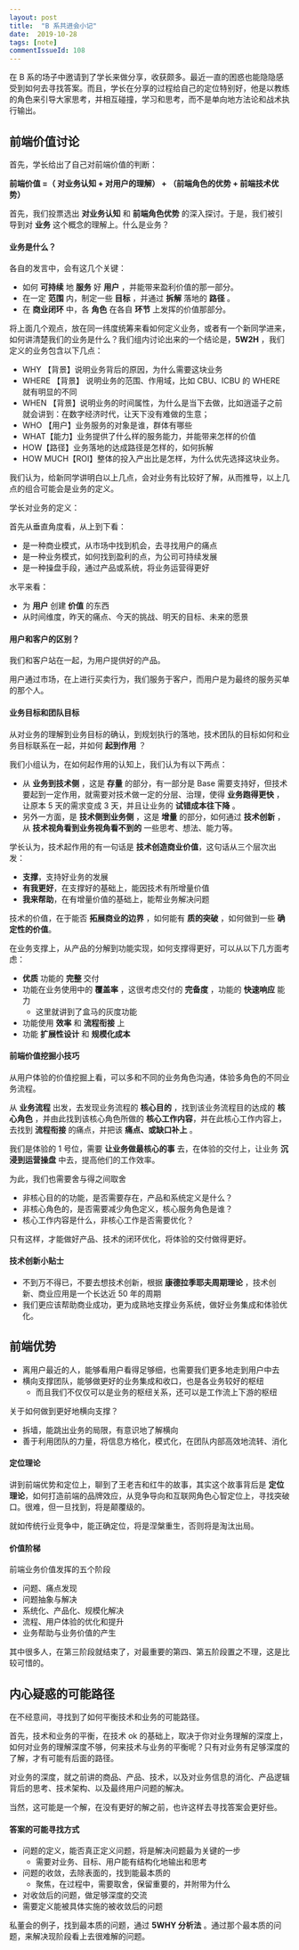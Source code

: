 ```yaml
---
layout: post
title:  "B 系共进会小记"
date:  2019-10-28
tags: [note]
commentIssueId: 108
---
```




在 B 系的场子中邀请到了学长来做分享，收获颇多。最近一直的困惑也能隐隐感受到如何去寻找答案。而且，学长在分享的过程给自己的定位特别好，他是以教练的角色来引导大家思考，并相互碰撞，学习和思考，而不是单向地方法论和战术执行输出。



## 前端价值讨论

首先，学长给出了自己对前端价值的判断：

**前端价值 =（ 对业务认知 + 对用户的理解） + （前端角色的优势 + 前端技术优势）** 

首先，我们投票选出 **对业务认知** 和 **前端角色优势** 的深入探讨。于是，我们被引导到对 **业务** 这个概念的理解上。什么是业务？



#### 业务是什么？

各自的发言中，会有这几个关键：

* 如何 **可持续** 地 **服务** 好 **用户** ，并能带来盈利价值的那一部分。
* 在一定 **范围** 内，制定一些 **目标** ，并通过 **拆解** 落地的 **路径** 。
* 在 **商业闭环** 中，各 **角色** 在各自 **环节** 上发挥的价值那部分。



将上面几个观点，放在同一纬度统筹来看如何定义业务，或者有一个新同学进来，如何讲清楚我们的业务是什么？我们组内讨论出来的一个结论是，**5W2H** ，我们定义的业务包含以下几点：

* WHY 【背景】说明业务背后的原因，为什么需要这块业务
* WHERE  【背景】 说明业务的范围、作用域，比如 CBU、ICBU 的 WHERE 就有明显的不同
* WHEN 【背景】说明业务的时间属性，为什么是当下去做，比如逍遥子之前就会讲到：在数字经济时代，让天下没有难做的生意；
* WHO 【用户】业务服务的对象是谁，群体有哪些
* WHAT【能力】业务提供了什么样的服务能力，并能带来怎样的价值
* HOW【路径】业务落地的达成路径是怎样的，如何拆解
* HOW MUCH【ROI】整体的投入产出比是怎样，为什么优先选择这块业务。

我们认为，给新同学讲明白以上几点，会对业务有比较好了解，从而推导，以上几点的组合可能会是业务的定义。



学长对业务的定义：

首先从垂直角度看，从上到下看：

* 是一种商业模式，从市场中找到机会，去寻找用户的痛点
* 是一种业务模式，如何找到盈利的点，为公司可持续发展
* 是一种操盘手段，通过产品或系统，将业务运营得更好

水平来看：

* 为 **用户** 创建 **价值** 的东西
* 从时间维度，昨天的痛点、今天的挑战、明天的目标、未来的愿景



#### 用户和客户的区别？

我们和客户站在一起，为用户提供好的产品。

用户通过市场，在上进行买卖行为，我们服务于客户，而用户是为最终的服务买单的那个人。



#### 业务目标和团队目标

从对业务的理解到业务目标的确认，到规划执行的落地，技术团队的目标如何和业务目标联系在一起，并如何 **起到作用** ？

我们小组认为，在如何起作用的认知上，我们认为有以下两点：

* 从 **业务到技术侧** ，这是 **存量** 的部分，有一部分是 Base 需要支持好，但技术要起到一定作用，就需要对技术做一定的分层、治理，使得 **业务跑得更快** ，让原本 5 天的需求变成 3 天，并且让业务的 **试错成本往下降** 。
* 另外一方面，是 **技术侧到业务侧** ，这是 **增量** 的部分，如何通过 **技术创新** ，从 **技术视角看到业务视角看不到的** 一些思考、想法、能力等。



学长认为，技术起作用的有一句话是 **技术创造商业价值**，这句话从三个层次出发：

* **支撑**，支持好业务的发展
* **有我更好**，在支撑好的基础上，能因技术有所增量价值
* **我来帮助**，在有增量价值的基础上，能帮业务解决问题

技术的价值，在于能否 **拓展商业的边界** ，如何能有 **质的突破** ，如何做到一些 **确定性的价值**。

在业务支撑上，从产品的分解到功能实现，如何支撑得更好，可以从以下几方面考虑：

* **优质** 功能的 **完整** 交付
* 功能在业务使用中的 **覆盖率** ，这很考虑交付的 **完备度** ，功能的 **快速响应** 能力
  * 这里就讲到了盒马的灰度功能
* 功能使用 **效率** 和 **流程衔接** 上
* 功能 **扩展性设计** 和 **规模化成本** 





#### 前端价值挖掘小技巧

从用户体验的价值挖掘上看，可以多和不同的业务角色沟通，体验多角色的不同业务流程。

从 **业务流程** 出发，去发现业务流程的 **核心目的** ，找到该业务流程目的达成的 **核心角色** ，并由此找到该核心角色所做的 **核心工作内容**，并在此核心工作内容上，去找到 **流程衔接** 的痛点，并把该 **痛点、或缺口补上** 。

我们是体验的 1 号位，需要 **让业务做最核心的事** 去，在体验的交付上，让业务 **沉浸到运营操盘** 中去，提高他们的工作效率。



为此，我们也需要舍与得之间取舍

* 非核心目的的功能，是否需要存在，产品和系统定义是什么？
* 非核心角色的，是否需要减少角色定义，核心服务角色是谁？
* 核心工作内容是什么，非核心工作是否需要优化？

只有这样，才能做好产品、技术的闭环优化，将体验的交付做得更好。



#### 技术创新小贴士

* 不到万不得已，不要去想技术创新，根据 **康德拉季耶夫周期理论** ，技术创新、商业应用是一个长达近 50 年的周期
* 我们更应该帮助商业成功，更为成熟地支撑业务系统，做好业务集成和体验优化。





## 前端优势

* 离用户最近的人，能够看用户看得足够细，也需要我们更多地走到用户中去
* 横向支撑团队，能够做更好的业务集成和收口，也是各业务较好的枢纽
  * 而且我们不仅仅可以是业务的枢纽关系，还可以是工作流上下游的枢纽

关于如何做到更好地横向支撑？

* 拆墙，能跳出业务的局限，有意识地了解横向
* 善于利用团队的力量，将信息方格化，模式化，在团队内部高效地流转、消化



#### 定位理论

讲到前端优势和定位上，聊到了王老吉和红牛的故事，其实这个故事背后是  **定位理论**，如何打造前端的品牌效应，从竞争导向和互联网角色心智定位上，寻找突破口。很难，但一旦找到，将是颠覆级的。

就如传统行业竞争中，能正确定位，将是涅槃重生，否则将是淘汰出局。



#### 价值阶梯

前端业务价值发挥的五个阶段

* 问题、痛点发现
* 问题抽象与解决
* 系统化、产品化、规模化解决
* 流程、用户体验的优化和提升
* 业务帮助与业务价值的产生

其中很多人，在第三阶段就结束了，对最重要的第四、第五阶段置之不理，这是比较可惜的。





## 内心疑惑的可能路径

在不经意间，寻找到了如何平衡技术和业务的可能路径。

首先，技术和业务的平衡，在技术 ok 的基础上，取决于你对业务理解的深度上，如何对业务的理解深度不够，何来技术与业务的平衡呢？只有对业务有足够深度的了解，才有可能有后面的路径。

对业务的深度，就之前讲的商品、产品、技术，以及对业务信息的消化、产品逻辑背后的思考、技术架构、以及最终用户问题的解决。

当然，这可能是一个解，在没有更好的解之前，也许这样去寻找答案会更好些。



#### 答案的可能寻找方式

* 问题的定义，能否真正定义问题，将是解决问题最为关键的一步
  * 需要对业务、目标、用户能有结构化地输出和思考
* 问题的收敛，去除表面的，找到能最本质的
  * 聚焦，在过程中，需要取舍，保留重要的，并附带为什么
* 对收敛后的问题，做足够深度的交流
* 需要定义能被具体实施的被收敛后的问题



私董会的例子，找到最本质的问题，通过 **5WHY 分析法** 。通过那个最本质的问题，来解决现阶段看上去很难解的问题。

